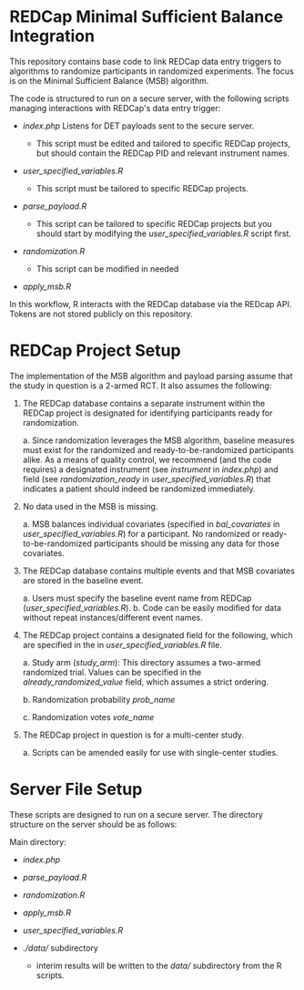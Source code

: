 # REDCap Minimal Sufficient Balance Integration

This repository contains base code to link REDCap data entry triggers to algorithms to randomize participants in randomized experiments. 
The focus is on the Minimal Sufficient Balance (MSB) algorithm. 


The code is structured to run on a secure server, with the following scripts managing interactions with REDCap's data entry trigger:

- _index.php_ Listens for DET payloads sent to the secure server. 

     - This script must be edited and tailored to specific REDCap projects, but should contain the REDCap PID and relevant instrument names.
     
- _user_specified_variables.R_

     - This script must be tailored to specific REDCap projects. 
     
- _parse_payload.R_

     - This script can be tailored to specific REDCap projects but you should start by modifying the _user_specified_variables.R_ script first. 

- _randomization.R_

     - This script can be modified in needed 

- _apply_msb.R_

In this workflow, R interacts with the REDCap database via the REDcap API. Tokens are not stored publicly on this repository.




# REDCap Project Setup

The implementation of the MSB algorithm and payload parsing assume that the study in question is a 2-armed RCT. 
It also assumes the following:

1. The REDCap database contains a separate instrument within the REDCap project is designated for identifying participants ready for randomization.

     a. Since randomization leverages the MSB algorithm, baseline measures must exist for the randomized and ready-to-be-randomized participants alike. As a means of quality control, we recommend (and the code requires) a designated instrument (see _instrument_ in _index.php_) and field (see _randomization_ready_ in _user_specified_variables.R_) that indicates a patient should indeed be randomized immediately.

2. No data used in the MSB is missing. 

     a. MSB balances individual covariates (specified in _bal_covariates_ in _user_specified_variables.R_) for a participant. No randomized or ready-to-be-randomized participants should be missing any data for those covariates.
     
3. The REDCap database contains multiple events and that MSB covariates are stored in the baseline event.

     a. Users must specify the baseline event name from REDCap (_user_specified_variables.R_).
     b. Code can be easily modified for data without repeat instances/different event names.

4. The REDCap project contains a designated field for the following, which are specified in the in _user_specified_variables.R_ file.

     a. Study arm (_study_arm_): This directory assumes a two-armed randomized trial. Values can be specified in the _already_randomized_value_ field, which assumes a strict ordering. 
    
     b. Randomization probability _prob_name_
     
     c. Randomization votes _vote_name_ 

5. The REDCap project in question is for a multi-center study. 

     a. Scripts can be amended easily for use with single-center studies.



# Server File Setup

These scripts are designed to run on a secure server. 
The directory structure on the server should be as follows:

Main directory: 

- _index.php_
- _parse_payload.R_
- _randomization.R_
- _apply_msb.R_
- _user_specified_variables.R_
- _./data/_ subdirectory

     - interim results will be written to the _data/_ subdirectory from the R scripts.
     
     
     
  

